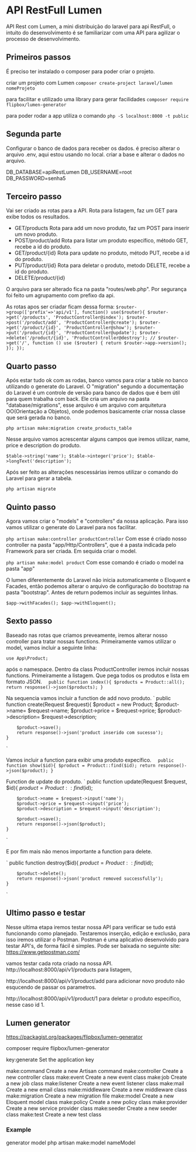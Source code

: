# API RestFull Lumen

API Rest com Lumen, a mini distribuição do laravel para api RestFull,
o intuito do desenvolvimento é se familiarizar com uma API para agilizar o processo
de desenvolvimento.

## Primeiros passos

É preciso ter instalado o composer para poder criar o projeto.

criar um projeto com Lumen
`composer create-project laravel/lumen nomeProjeto`

para facilitar e utilizado uma library para gerar facilidades
`composer require flipbox/lumen-generator`

para poder rodar a app utiliza o comando
`php -S localhost:8000 -t public`

## Segunda parte

Configurar o banco de dados para receber os dados.
é preciso alterar o arquivo .env, aqui estou usando no local.
criar a base e alterar o dados no arquivo.

DB_DATABASE=apiRestLumen
DB_USERNAME=root
DB_PASSWORD=senha5

## Terceiro passo

Vai ser criado as rotas para a API.
Rota para listagem, faz um GET para exibe todos os resultados.
 - GET/products
Rota para add um novo produto, faz um POST para inserir um novo produto.
 - POST/product/add
Rota para listar um produto específico, método GET, recebe a id do produto.
 - GET/product/{id}
Rota para update no produto, método PUT, recebe a id do produto.
 - PUT/product/{id}
Rota para deletar o produto, metodo DELETE, recebe a id do produto.
 - DELETE/product/{id}

O arquivo para ser alterado fica na pasta "routes/web.php". Por segurança foi feito
um agrupamento com prefixo da api.

As rotas apos ser criadar ficam dessa forma:
`$router->group(['prefix'=>'api/v1'], function() use($router){
    $router->get('/products', 'ProductController@index');
    $router->post('/product/add', 'ProductController@create');
    $router->get('/product/{id}', 'ProductController@show');
    $router->put('/product/{id}', 'ProductController@update');
    $router->delete('/product/{id}', 'ProductController@destroy');
    // $router->get('/', function () use ($router) { return $router->app->version(); });
});`

## Quarto passo

Após estar tudo ok com as rodas, banco vamos para criar a table no banco utilizando o generate do
Laravel. O "migration" segundo a documentação do Laravel é um controle de versão para banco de dados
que é bem útil para quem trabalha com back. Ele cria um arquivo na pasta "database/migrations", esse arquivo é um arquivo com arquitetura OO(Orientação a Objetos), onde podemos basicamente criar nossa classe que será gerada no banco.

`php artisan make:migration create_products_table`

Nesse arquivo vamos acrescentar alguns campos que iremos utilizar, name, price e description do produto.

`$table->string('name');
$table->integer('price');
$table->longText('description');`

Após ser feito as alterações nescessárias iremos utilizar o comando do Laravel para gerar a tabela.

`php artisan migrate`

## Quinto passo

Agora vamos criar o "models" e "controllers" da nossa aplicação. Para isso vamos utilizar o generate do Laravel para nos facilitar.

`php artisan make:controller productController`
Com esse é criado nosso controller na pasta "app/Http/Controllers", que é a pasta indicada pelo Framework para ser criada. Em sequida criar o model.

`php artisan make:model product`
Com esse comando é criado o model na pasta "app"

O lumen diferentemente do Laravel não inicia automaticamente o Eloquent e Facades, então podemos alterar o arquivo de configuração do bootstrap na pasta "bootstrap". Antes de return podemos incluir as seguintes linhas.

`$app->withFacades();
$app->withEloquent();`

## Sexto passo

Baseado nas rotas que criamos preveamente, iremos alterar nosso controller para tratar nossas functions.
Primeiramente vamos utilizar o model, vamos incluir a seguinte linha: 

`use App\Product;`

após o namespace.
Dentro da class ProductController iremos incluir nossas functions.
Primeiramente a listagem. Que pega todos os produtos e lista em formato JSON.
`   public function index(){
        $products = Product::all();
        return response()->json($products);
    }
`

Na sequencia vamos incluir a function de add novo produto.
`   public function create(Request $request){
        $product = new Product;
        $product->name= $request->name;
        $product->price = $request->price;
        $product->description= $request->description;
        
        $product->save();
        return response()->json('product inserido com sucesso');
    }
`

Vamos incluir a function para exibir uma produto expecífico.
`   public function show($id){
        $product = Product::find($id);
        return response()->json($product);
    }
`

Function de update do produto.
`   public function update(Request $request, $id){ 
        $product= Product::find($id);
        
        $product->name = $request->input('name');
        $product->price = $request->input('price');
        $product->description = $request->input('description');

        $product->save();
        return response()->json($product);
    }
`

E por fim mais não menos importante a function para delete.

`
    public function destroy($id){
        $product = Product::find($id);

        $product->delete();
        return response()->json('product removed successfully');
    }
`

## Ultimo passo e testar

Nesse ultima etapa iremos testar nossa API para verificar se tudo está funcionando como planejado. Testaremos inserção, edição e exclusão, para isso iremos utilizar o Postman.
Postman é uma aplicativo desenvolvido para testar API's, de forma fácil é simples. Pode ser baixada no seguinte site: https://www.getpostman.com/

vamos testar cada rota criado na nossa API.
http://localhost:8000/api/v1/products
para listagem,

http://localhost:8000/api/v1/product/add
para adicionar novo produto não esqucendo de passar os parametros.

http://localhost:8000/api/v1/product/1
para deletar o produto específico, nesse caso id 1.

## Lumen generator
https://packagist.org/packages/flipbox/lumen-generator

composer require flipbox/lumen-generator

key:generate      Set the application key

make:command      Create a new Artisan command
make:controller   Create a new controller class
make:event        Create a new event class
make:job          Create a new job class
make:listener     Create a new event listener class
make:mail         Create a new email class
make:middleware   Create a new middleware class
make:migration    Create a new migration file
make:model        Create a new Eloquent model class
make:policy       Create a new policy class
make:provider     Create a new service provider class
make:seeder       Create a new seeder class
make:test         Create a new test class

### Example
generator model
php artisan make:model nameModel